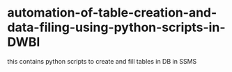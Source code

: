# automation-of-table-creation-and-data-filing-using-python-scripts-in-DWBI
this contains python scripts to create and fill tables in DB in SSMS 
